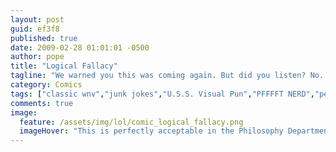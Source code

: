 ```yaml
---
layout: post
guid: ef3f8
published: true
date: 2009-02-28 01:01:01 -0500
author: pope
title: "Logical Fallacy"
tagline: "We warned you this was coming again. But did you listen? No. You just kept on reading through all these comics, blissfully ignorant of the fact that another pun was just around the corner. The same pun even. Well, here it is. You had this coming. Heh. Coming."
category: Comics
tags: ["classic wnv","junk jokes","U.S.S. Visual Pun","PFFFFT NERD","penis lol"]
comments: true 
image:
  feature: /assets/img/lol/comic_logical_fallacy.png
  imageHover: "This is perfectly acceptable in the Philosophy Department."
---
```


